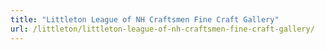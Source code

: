 ```yaml
---
title: "Littleton League of NH Craftsmen Fine Craft Gallery"
url: /littleton/littleton-league-of-nh-craftsmen-fine-craft-gallery/
---
```

